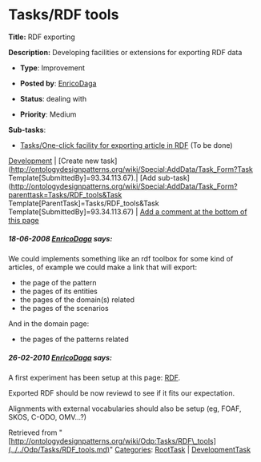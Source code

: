 #  Tasks/RDF tools


__Title:__ RDF exporting


__Description:__ Developing facilities or extensions for exporting RDF data 


  





* __Type__: Improvement
* __Posted by__: [EnricoDaga](../../User/EnricoDaga.md "User:EnricoDaga")
* __Status__: dealing with


* __Priority__: Medium




__Sub-tasks__:



* [Tasks/One-click facility for exporting article in RDF](../../Odp/Tasks/One-click_facility_for_exporting_article_in_RDF.md "Odp:Tasks/One-click facility for exporting article in RDF") (To be done)



[Development](../../Odp/Development.md "Odp:Development") | [Create new task](http://ontologydesignpatterns.org/wiki/Special:AddData/Task_Form?Task Template[SubmittedBy]=93.34.113.67).| [Add sub-task](http://ontologydesignpatterns.org/wiki/Special:AddData/Task_Form?parenttask=Tasks/RDF_tools&Task Template[ParentTask]=Tasks/RDF_tools&Task Template[SubmittedBy]=93.34.113.67) | [Add a comment at the bottom of this page](../index.php@title=Odp%253AAdd_comment&target=Odp%253ATasks%252F../../Odp/Tasks/RDF_tools.md#New_comment "http://ontologydesignpatterns.org/wiki/index.php?title=Odp:Add_comment&target=Odp:Tasks/RDF_tools#New_comment")
#####  18-06-2008 [EnricoDaga](../../User/EnricoDaga.md "User:EnricoDaga") says:


We could implements something like an rdf toolbox for some kind of articles, of example we could make a link that will export:



* the page of the pattern
* the pages of its entities
* the pages of the domain(s) related
* the pages of the scenarios


And in the domain page:



* the pages of the patterns related


#####  26-02-2010 [EnricoDaga](../../User/EnricoDaga.md "User:EnricoDaga") says:


A first experiment has been setup at this page: [RDF](../../Community/RDF.md "Community:RDF").


Exported RDF should be now reviewd to see if it fits our expectation.


Alignments with external vocabularies should also be setup (eg, FOAF, SKOS, C-ODO, OMV...?)





Retrieved from "[http://ontologydesignpatterns.org/wiki/Odp:Tasks/RDF\_tools](../../Odp/Tasks/RDF_tools.md)"
 [Categories](http://ontologydesignpatterns.org/wiki/Special:Categories "Special:Categories"): [RootTask](../../Category/RootTask.md "Category:RootTask") | [DevelopmentTask](../../Category/DevelopmentTask.md "Category:DevelopmentTask")